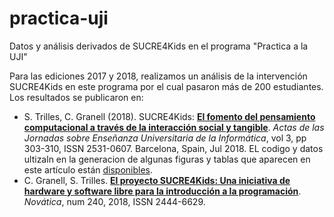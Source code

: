 # practica-uji
Datos y análisis derivados de SUCRE4Kids en el programa "Practica a la UJI"

Para las ediciones 2017 y 2018, realizamos un análisis de la intervención SUCRE4Kids en este programa por el cual pasaron más de 200 estudiantes. Los resultados se publicaron en:
* S. Trilles, C. Granell (2018). SUCRE4Kids: [**El fomento del pensamiento computacional a través de la interacción social y tangible**](http://www.aenui.net/ojs/index.php?journal=actas_jenui&page=article&op=view&path%5B%5D=431&path%5B%5D=657). *Actas de las Jornadas sobre Enseñanza Universitaria de la Informática*, vol 3, pp 303-310, ISSN 2531-0607. Barcelona, Spain, Jul 2018. EL codigo y datos ultizaln en la generacion de algunas figuras y tablas que aparecen en este artículo están [disponibles](https://github.com/cgranell/jenui2018).  
* C. Granell, S. Trilles. [**El proyecto SUCRE4Kids: Una iniciativa de hardware y software libre para la introducción a la programación**](https://www.novatica.es/el-proyecto-sucre4kids-una-iniciativa-de-hardware-y-software-libre-para-la-introduccion-a-la-programacion/). *Novática*, num 240, 2018, ISSN 2444-6629.

